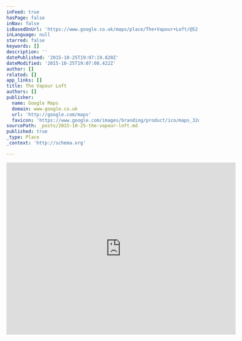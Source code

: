 ```yaml
---
inFeed: true
hasPage: false
inNav: false
isBasedOnUrl: 'https://www.google.co.uk/maps/place/The+Vapour+Loft/@52.0558173,1.1544183,17z/data=!3m1!4b1!4m2!3m1!1s0x47d9a02b76d21e09:0xa2c00f21db6e068e'
inLanguage: null
starred: false
keywords: []
description: ''
datePublished: '2015-10-25T19:07:19.820Z'
dateModified: '2015-10-25T19:07:08.422Z'
author: []
related: []
app_links: []
title: The Vapour Loft
authors: []
publisher:
  name: Google Maps
  domain: www.google.co.uk
  url: 'http://google.com/maps'
  favicon: 'https://www.google.com/images/branding/product/ico/maps_32dp.ico'
sourcePath: _posts/2015-10-25-the-vapour-loft.md
published: true
_type: Place
_context: 'http://schema.org'

---
```

<iframe src="https://cdn.embedly.com/widgets/media.html?src=https%3A%2F%2Fwww.google.com%2Fmaps%2Fembed%2Fv1%2Fplace%3Fcenter%3D52.0558173%252C1.1544183%26key%3DAIzaSyBctFF2JCjitURssT91Am-_ZWMzRaYBm4Q%26zoom%3D17%26q%3DThe%2BVapour%2BLoft&amp;url=https%3A%2F%2Fwww.google.co.uk%2Fmaps%2Fplace%2FThe%2BVapour%2BLoft%2F%4052.0558173%2C1.1544183%2C17z%2Fdata%3D%213m1%214b1%214m2%213m1%211s0x47d9a02b76d21e09%3A0xa2c00f21db6e068e%3Fdg%3Ddbrw%26newdg%3D1&amp;image=http%3A%2F%2Fmaps-api-ssl.google.com%2Fmaps%2Fapi%2Fstaticmap%3Fcenter%3D52.0558173%2C1.1544183%26zoom%3D15%26size%3D250x250%26sensor%3Dfalse&amp;key=b7d04c9b404c499eba89ee7072e1c4f7&amp;type=text%2Fhtml&amp;schema=google" width="600" height="450" scrolling="no" frameborder="0" allowfullscreen="allowfullscreen" style=""></iframe>